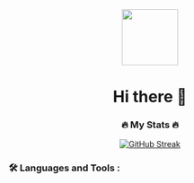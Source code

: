 
<div id="header" align="center">

  <img src="https://media.giphy.com/media/HEPwfdu6T6svpPE1eN/giphy.gif" width="100"/>
    <h1> Hi there 👋 </h1>

### :fire: My Stats :fire:

[![GitHub Streak](https://streak-stats.demolab.com?user=mtaman&theme=dark&border_radius=6)](https://git.io/streak-stats)

</div>

### :hammer_and_wrench: Languages and Tools :


<!--
**mtaman/mtaman** is a ✨ _special_ ✨ repository because its `README.md` (this file) appears on your GitHub profile.

Here are some ideas to get you started:

- 🔭 I’m currently working on ...
- 🌱 I’m currently learning ...
- 👯 I’m looking to collaborate on ...
- 🤔 I’m looking for help with ...
- 💬 Ask me about ...
- 📫 How to reach me: ...
- 😄 Pronouns: ...
- ⚡ Fun fact: ...
-->
